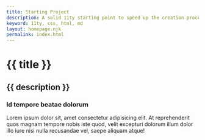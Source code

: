 ```yaml
---
title: Starting Project
description: A solid 11ty starting point to speed up the creation process
keyword: 11ty, css, html, md
layout: homepage.njk
permalink: index.html
---
```


# {{ title }}

## {{ description }}

### Id tempore beatae dolorum

Lorem ipsum dolor sit, amet consectetur adipisicing elit. At reprehenderit quos magnam tempore nobis iste quod, velit excepturi dolorum illum dolor illo iure nisi nulla recusandae vel, saepe aliquam atque!

<!-- Lorem ipsum dolor sit, amet consectetur adipisicing elit. At reprehenderit quos magnam tempore nobis iste quod, velit excepturi dolorum illum dolor illo iure nisi nulla recusandae vel, saepe aliquam atque!{.breakout} -->

